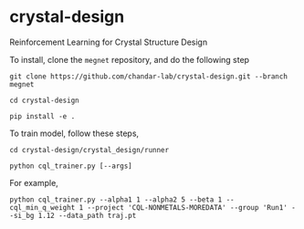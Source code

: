 # crystal-design
Reinforcement Learning for Crystal Structure Design

To install, clone the `megnet` repository, and do the following step

`git clone https://github.com/chandar-lab/crystal-design.git --branch megnet`

`cd crystal-design`

`pip install -e .`

To train model, follow these steps,

`cd crystal-design/crystal_design/runner`

`python cql_trainer.py [--args]`

For example, 

```python cql_trainer.py --alpha1 1 --alpha2 5 --beta 1 --cql_min_q_weight 1 --project 'CQL-NONMETALS-MOREDATA' --group 'Run1' --si_bg 1.12 --data_path traj.pt```
